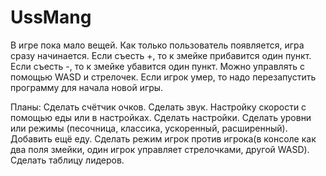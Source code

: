 # UssMang

В игре пока мало вещей.
Как только пользователь появляется, игра сразу начинается.
Если съесть +, то к змейке прибавится один пункт.
Если съесть -, то к змейке убавится один пункт.
Можно управлять с помощью WASD и стрелочек.
Если игрок умер, то надо перезапустить программу для начала новой игры.

Планы:
Сделать счётчик очков.
Сделать звук.
Настройку скорости с помощью еды или в настройках.
Сделать настройки.
Сделать уровни или режимы (песочница, классика, ускоренный, расширенный).
Добавить ещё еду.
Сделать режим игрок против игрока(в консоле как два поля змейки, один игрок управляет стрелочками, другой WASD).
Сделать таблицу лидеров.
